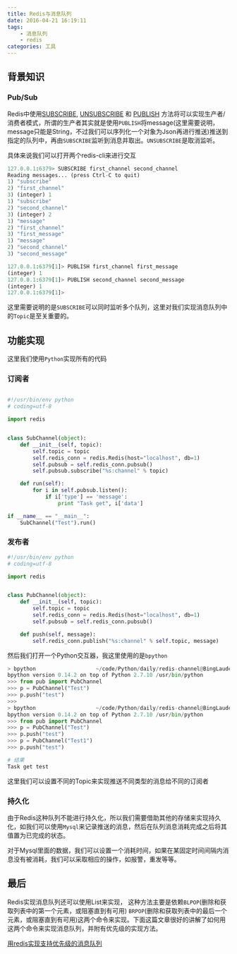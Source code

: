 ```yaml
---
title: Redis与消息队列
date: 2016-04-21 16:19:11
tags:
    - 消息队列
    - redis
categories: 工具
---
```



## 背景知识
### Pub/Sub

Redis中使用[SUBSCRIBE](http://redis.io/commands/subscribe), [UNSUBSCRIBE](http://redis.io/commands/unsubscribe) 和 [PUBLISH](http://redis.io/commands/publish) 方法将可以实现生产者/消费者模式，所谓的生产者其实就是使用`PUBLISH`将message(这里需要说明，message只能是String，不过我们可以序列化一个对象为Json再进行推送)推送到指定的队列中，再由`SUBSCRIBE`监听到消息并取出。`UNSUBSCRIBE`是取消监听。

<!--more-->

具体来说我们可以打开两个redis-cli来进行交互

``` Python
127.0.0.1:6379> SUBSCRIBE first_channel second_channel
Reading messages... (press Ctrl-C to quit)
1) "subscribe"
2) "first_channel"
3) (integer) 1
1) "subscribe"
2) "second_channel"
3) (integer) 2
1) "message"
2) "first_channel"
3) "first_message"
1) "message"
2) "second_channel"
3) "second_message"
```

``` Python
127.0.0.1:6379[1]> PUBLISH first_channel first_message
(integer) 1
127.0.0.1:6379[1]> PUBLISH second_channel second_message
(integer) 1
127.0.0.1:6379[1]>
```

这里需要说明的是`SUBSCRIBE`可以同时监听多个队列，这里对我们实现消息队列中的`Topic`是至关重要的。
## 功能实现

这里我们使用`Python`实现所有的代码
### 订阅者

``` python

#!/usr/bin/env python
# coding=utf-8

import redis


class SubChannel(object):
    def __init__(self, topic):
        self.topic = topic
        self.redis_conn = redis.Redis(host="localhost", db=1)
        self.pubsub = self.redis_conn.pubsub()
        self.pubsub.subscribe("%s:channel" % topic)

    def run(self):
        for i in self.pubsub.listen():
            if i['type'] == 'message':
                print "Task get", i['data']

if __name__ == "__main__":
    SubChannel("Test").run()

```
### 发布者

``` Python
#!/usr/bin/env python
# coding=utf-8

import redis


class PubChannel(object):
    def __init__(self, topic):
        self.topic = topic
        self.redis_conn = redis.Redis(host="localhost", db=1)
        self.pubsub = self.redis_conn.pubsub()

    def push(self, message):
        self.redis_conn.publish("%s:channel" % self.topic, message)

```

然后我们打开一个Python交互器，我这里使用的是`bpython`

``` python
> bpython                   ~/code/Python/daily/redis-channel@BingLaudeMacBook-Pro.local
bpython version 0.14.2 on top of Python 2.7.10 /usr/bin/python
>>> from pub import PubChannel
>>> p = PubChannel("Test")
>>> p.push("test")
>>>
> bpython                   ~/code/Python/daily/redis-channel@BingLaudeMacBook-Pro.local
bpython version 0.14.2 on top of Python 2.7.10 /usr/bin/python
>>> from pub import PubChannel
>>> p = PubChannel("Test")
>>> p.push("test")
>>> p = PubChannel("Test1")
>>> p.push("test")

# 结果
Task get test
```

这里我们可以设置不同的Topic来实现推送不同类型的消息给不同的订阅者
### 持久化

由于Redis这种队列不能进行持久化，所以我们需要借助其他的存储来实现持久化，如我们可以使用`Mysql`来记录推送的消息，然后在队列消息消耗完成之后将其值置为已完成的状态。

对于Mysql里面的数据，我们可以设置一个消耗时间，如果在某固定时间间隔内消息没有被消耗，我们可以采取相应的操作，如报警，重发等等。
## 最后

Redis实现消息队列还可以使用List来实现， 这种方法主要是依赖`BLPOP`(删除和获取列表中的第一个元素，或阻塞直到有可用) `BRPOP`(删除和获取列表中的最后一个元素，或阻塞直到有可用)这两个命令来实现。下面这篇文章很好的讲解了如何用这两个命令来实现消息队列，并附有优先级的实现方法。

[用redis实现支持优先级的消息队列](http://www.cnblogs.com/laozhbook/p/redis_queue.html)
